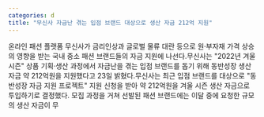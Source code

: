 ```yaml
---
categories: d
title: "무신사 자금난 겪는 입점 브랜드 대상으로 생산 자금 212억 지원"
---
```

온라인 패션 플랫폼 무신사가 금리인상과 글로벌 물류 대란 등으로 원·부자재 가격 상승의 영향을 받는 국내 중소 패션 브랜드들의 자금 지원에 나선다.무신사는 "2022년 겨울 시즌" 상품 기획·생산 과정에서 자금난을 겪는 입점 브랜드를 돕기 위해 동반성장 생산 자금 약 212억원을 지원했다고 23일 밝혔다.무신사는 최근 입점 브랜드를 대상으로 "동반성장 자금 지원 프로젝트" 지원 신청을 받아 약 212억원을 겨울 시즌 생산 자금으로 투입하기로 결정했다. 모집 과정을 거쳐 선발된 패션 브랜드에는 이달 중에 요청한 규모의 생산 자금이 무
